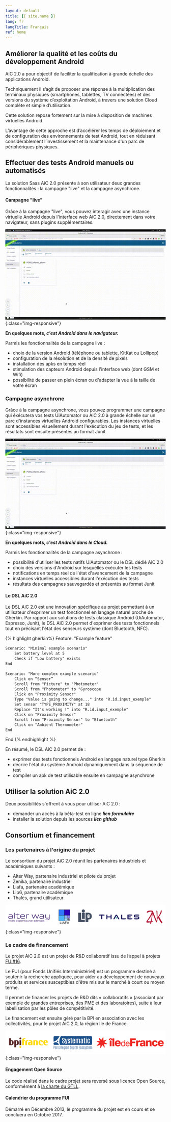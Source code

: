```yaml
---
layout: default
title: {{ site.name }}
lang: fr
langTitle: Français
ref: home
---
```


## Améliorer la qualité et les coûts du développement Android

AiC 2.0 a pour objectif de faciliter la qualification à grande échelle des applications Android.

Techniquement il s’agit de proposer une réponse à la multiplication des terminaux physiques (smartphones, tablettes, TV connectées) et des versions du système d’exploitation Android, à travers une solution Cloud complète et simple d’utilisation.

Cette solution repose fortement sur la mise à disposition de machines virtuelles Android.

L’avantage de cette approche est d’accélérer les temps de déploiement et de configuration des environnements de test Android, tout en réduisant considérablement l’investissement et la maintenance d'un parc de périphériques physiques.

## Effectuer des tests Android manuels ou automatisés

La solution Saas AiC 2.0 présente à son utilisateur deux grandes fonctionnalités : la campagne "live" et la campagne asynchrone.

#### Campagne "live"

Grâce à la campagne "live", vous pouvez interagir avec une instance virtuelle Android depuis l'interface web AiC 2.0, directement dans votre navigateur, sans plugins supplémentaires.

![AiC Live Campaign](/img/AiC_live_campaign.gif){:class="img-responsive"}

__En quelques mots, _c'est Android dans le navigateur.___

Parmis les fonctionnalités de la campagne live :

- choix de la version Android (téléphone ou tablette, KitKat ou Lollipop)
- configuration de la résolution et de la densité de pixels
- installation des apks en temps réel
- stimulation des capteurs Android depuis l'interface web (dont GSM et Wifi)
- possibilité de passer en plein écran ou d'adapter la vue à la taille de votre écran

### Campagne asynchrone

Grâce à la campagne asynchrone, vous pouvez programmer une campagne qui éxécutera vos tests UiAutomator ou AiC 2.0 à grande échelle sur un parc d'instances virtuelles Android configurables. Les instances virtuelles sont accessibles visuellement durant l'exécution du jeu de tests, et les résultats sont ensuite présentés au format Junit. 

![AiC Live Campaign](/img/AiC_live_campaign.gif){:class="img-responsive"}

__En quelques mots, _c'est Android dans le Cloud.___

Parmis les fonctionnalités de la campagne asynchrone :

- possibilité d'utiliser les tests natifs UiAutomator ou le DSL dédié AiC 2.0
- choix des versions d'Android sur lesquelles exécuter les tests
- notifications en temps réel de l'état d'avancement de la campagne
- instances virtuelles accessibles durant l'exécution des tests
- résultats des campagnes sauvegardés et présentés au format Junit

#### Le DSL AiC 2.0
Le DSL AiC 2.0 est une innovation spécifique au projet permettant à un utilisateur d'exprimer un test fonctionnel en langage naturel proche de Gherkin. Par rapport aux solutions de tests classique Android (UiAutomator, Espresso, Junit), le DSL AiC 2.0 permet d'exprimer des tests fonctionnels tout en précisant l'état des senseurs système (dont Bluetooth, NFC).

{% highlight gherkin%}
Feature: "Example feature"

    Scenario: "Minimal example scenario"
        Set battery level at 5
        Check if "Low battery" exists
    End

    Scenario: "More complex example scenario"
        Click on “Sensor”
        Scroll from "Picture" to "Photometer"
        Scroll from "Photometer" to "Gyroscope
        Click on "Proximity Sensor"
        Type "Value is going to change..." into "R.id.input_exemple"
        Set sensor "TYPE_PROXIMITY" at 18
        Replace "It's working !" into "R.id.input_exemple"
        Click on "Proximity Sensor"
        Scroll from "Proximity Sensor" to "Bluetooth"
        Click on "Ambient Thermometer"
    End

End
{% endhighlight %}


En résumé, le DSL AiC 2.0 permet de :

- exprimer des tests fonctionnels Android en langage naturel type Gherkin
- décrire l'état du système Android dynamiquement dans la séquence de test
- compiler un apk de test utilisable ensuite en campagne asynchrone

## Utiliser la solution AiC 2.0

Deux possibilités s'offrent à vous pour utiliser AiC 2.0 :

- demander un accès à la bêta-test en ligne ***lien formulaire***
- installer la solution depuis les sources ***lien github***

## Consortium et financement

### Les partenaires à l'origine du projet
Le consortium du projet AiC 2.0 réunit les partenaires industriels et académiques suivants : 

- Alter Way, partenaire industriel et pilote du projet
- Zenika, partenaire industriel
- Liafa, partenaire académique
- Lip6, partenaire académique
- Thalès, grand utilisateur

![AiC Partners Logo](/img/AiC_partners_logo.png){:class="img-responsive"}

### Le cadre de financement
Le projet AiC 2.0 est un projet de R&D collaboratif issu de l’appel à projets [FUI#16](http://www.systematic-paris-region.org/fr/actualites/le-16e-appel-a-projets-fui-retient-12-projets-labellises-par-systematic-paris-region). 

Le FUI (pour Fonds Unifiés Interministériel) est un programme destiné à soutenir la recherche appliquée, pour aider au développement de nouveaux produits et services susceptibles d'être mis sur le marché à court ou moyen terme.

Il permet de financer les projets de R&D dits « collaboratifs » (associant par exemple de grandes entreprises, des PME et des laboratoires), suite à leur labellisation par les pôles de compétitivité.

Le financement est ensuite géré par la BPI en association avec les collectivités, pour le projet AiC 2.0, la région Ile de France.

![AiC Financial Logo](/img/AiC_financial_logo.png){:class="img-responsive"}

#### Engagement Open Source
Le code réalisé dans le cadre projet sera reversé sous licence Open Source, conformément à [la charte du GTLL](http://www.systematic-paris-region.org/fr/logiciel-libre/propos/charte).

#### Calendrier du programme FUI
Démarré en Décembre 2013, le programme du projet est en cours et se concluera en Octobre 2017.



